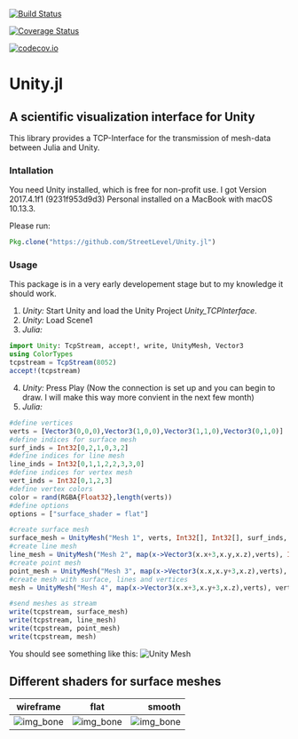 [![Build Status](https://travis-ci.org/StreetLevel/Unity.jl.svg?branch=master)](https://travis-ci.org/StreetLevel/Unity.jl)

[![Coverage Status](https://coveralls.io/repos/StreetLevel/Unity.jl/badge.svg?branch=master&service=github)](https://coveralls.io/github/StreetLevel/Unity.jl?branch=master)

[![codecov.io](http://codecov.io/github/StreetLevel/Unity.jl/coverage.svg?branch=master)](http://codecov.io/github/StreetLevel/Unity.jl?branch=master)

# Unity.jl 
## A scientific visualization interface for Unity

This library provides a TCP-Interface for the transmission of mesh-data between Julia and Unity. 


### Intallation

You need Unity installed, which is free for non-profit use. I got Version 2017.4.1f1 (9231f953d9d3) Personal installed on a MacBook with macOS 10.13.3.

Please run:
```Julia
Pkg.clone("https://github.com/StreetLevel/Unity.jl")
```

### Usage

This package is in a very early developement stage but to my knowledge it should work.

1. *Unity:* Start Unity and load the Unity Project *Unity_TCPInterface*.
2. *Unity:* Load Scene1
3. *Julia:* 
```Julia
import Unity: TcpStream, accept!, write, UnityMesh, Vector3
using ColorTypes
tcpstream = TcpStream(8052)
accept!(tcpstream)
```
4. *Unity:* Press Play (Now the connection is set up and you can begin to draw. I will make this way more convient in the next few month)
5. *Julia:* 
```Julia
#define vertices
verts = [Vector3(0,0,0),Vector3(1,0,0),Vector3(1,1,0),Vector3(0,1,0)]
#define indices for surface mesh
surf_inds = Int32[0,2,1,0,3,2]
#define indices for line mesh
line_inds = Int32[0,1,1,2,2,3,3,0]
#define indices for vertex mesh
vert_inds = Int32[0,1,2,3]
#define vertex colors
color = rand(RGBA{Float32},length(verts))
#define options
options = ["surface_shader = flat"]

#create surface mesh
surface_mesh = UnityMesh("Mesh 1", verts, Int32[], Int32[], surf_inds, color, options)
#create line mesh
line_mesh = UnityMesh("Mesh 2", map(x->Vector3(x.x+3,x.y,x.z),verts), Int32[], line_inds, Int32[], color, String[])
#create point mesh
point_mesh = UnityMesh("Mesh 3", map(x->Vector3(x.x,x.y+3,x.z),verts), vert_inds, Int32[], Int32[], color, String[])
#create mesh with surface, lines and vertices
mesh = UnityMesh("Mesh 4", map(x->Vector3(x.x+3,x.y+3,x.z),verts), vert_inds, line_inds, surf_inds, color, options)

#send meshes as stream
write(tcpstream, surface_mesh)
write(tcpstream, line_mesh)
write(tcpstream, point_mesh)
write(tcpstream, mesh)
```
You should see something like this:
![Unity Mesh](https://github.com/StreetLevel/Unity.jl/blob/master/images/meshes01.png "meshes01.png")

## Different shaders for surface meshes

| wireframe                        | flat                       | smooth                       |
| -------------------------------- |:--------------------------:| ----------------------------:|
| ![img_bone][img_bone_wireframe]  | ![img_bone][img_bone_flat] | ![img_bone][img_bone_smooth] |

[img_bone_wireframe]: https://github.com/StreetLevel/Unity.jl/blob/master/images/bone_wireframe_shader.png "wireframe shader"
[img_bone_flat]: https://github.com/StreetLevel/Unity.jl/blob/master/images/bone_flat_shader.png "flat_shader"
[img_bone_smooth]: https://github.com/StreetLevel/Unity.jl/blob/master/images/bone_smooth_shader.png "smooth shader"


